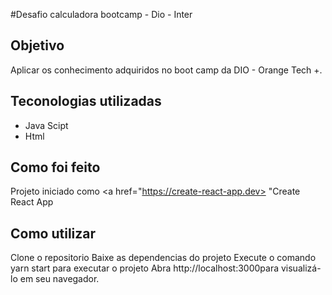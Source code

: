 #Desafio calculadora bootcamp - Dio - Inter
## Objetivo
Aplicar os conhecimento adquiridos no boot camp da DIO - Orange Tech +.

## Teconologias utilizadas
- Java Scipt
- Html

## Como foi feito
 Projeto iniciado como <a href="https://create-react-app.dev> "Create React App</a>
 
## Como utilizar
Clone o repositorio
Baixe as dependencias do projeto
Execute o comando yarn start para executar o projeto 
Abra http://localhost:3000para visualizá-lo em seu navegador.
